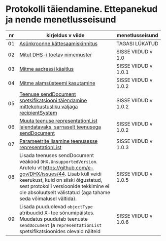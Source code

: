 # Protokolli täiendamine. Ettepanekud ja nende menetlusseisund

| nr   | kirjeldus v viide | menetlusseisund |
|------|-------------------|-----------------|
| 01   | [Asünkroonne kättesaamiskinnitus](Ettepanek-01.md#as%C3%BCnkroonne-k%C3%A4ttesaamiskinnitus) | TAGASI LÜKATUD |
| 02   | [Mitut DHS-i toetav nimemuster](Ettepanek-02.md#mitut-dhs-i-toetav-nimemuster) | SISSE VIIDUD v 1.0 | 
| 03   | [Mitme aadressi käsitlus](Ettepanek-03.md) | SISSE VIIDUD v 1.0.1 |
| 04   | [Mitme alamsüsteemi kasutamine](Ettepanek-04.md) | SISSE VIIDUD v 1.0.2 |
| 05   | [Teenuse sendDocument spetsifikatsiooni täiendamine mittekohustusliku väljaga recipientSystem](Ettepanek-05.md) | SISSE VIIDUD v 1.0.2 |
| 06   | [Muuta teenuse representationList laiendatavaks, sarnaselt teenusega sendDocument](Ettepanek-06.md) | SISSE VIIDUD v 1.0.2 |
| 07   | [Parameetrite lisamine teenusesse representationList](Ettepanek-07.md) | SISSE VIIDUD v 1.0.3 |
| 08   | Lisada teenuses sendDocument veakood `DHX.UnsupportedVersion`. Arutelu vt https://github.com/e-gov/DHX/issues/44. Lisab küll veidi keerukust, kuid on siiski õigustatud, sest protokolli versioonide tekkimine ei ole absoluutselt välistatud (aga tahame seda võimalusel vältida). | SISSE VIIDUD v 1.0.5 |
| 09   | Lisada puuduolevad `objectType` atribuudid X-tee sõnumipäistes. Muudatus puudutab teenuste `sendDocument` ja `representationList` spetsifikatsioonides olevaid näiteid | SISSE VIIDUD v 1.0.6 |

